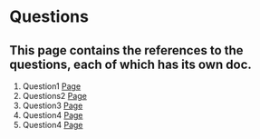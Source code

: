# Questions

## This page contains the references to the questions, each of which has its own doc.
1. Question1 <a href='Question1'>Page</a>
2. Questions2 <a href='Question2'>Page</a>
3. Question3 <a href='Question3'>Page</a>
4. Question4 <a href='Question4'>Page</a>
5. Question4 <a href='Question5'>Page</a>
